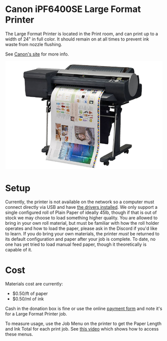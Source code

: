 # Canon iPF6400SE Large Format Printer

The Large Format Printer is located in the Print room, and can print up to a width of 24" in full color. It should remain on at all times to prevent ink waste from nozzle flushing.

See [Canon's site](https://www.usa.canon.com/support/p/imageprograf-ipf6400) for more info.


![ ](large.format.printer.png)

# Setup

Currently, the printer is not available on the network so a computer must connect directly via USB and have [the drivers installed](https://www.usa.canon.com/support/p/imageprograf-ipf6400).  We only support a single configured roll of Plain Paper of ideally 45lb, though if that is out of stock we may choose to load something higher quality.  You are allowed to bring in your own roll material, but must be familiar with how the roll holder operates and how to load the paper, please ask in the Discord if you'd like to learn. If you do bring your own materials, the printer *must* be returned to its default configuration and paper after your job is complete.  To date, no one has yet tried to load manual feed paper, though it theoretically is capable of it.

# Cost

Materials cost are currently:

* $0.50/ft of paper
* $0.50/ml of ink

Cash in the donation box is fine or use the online [payment form](https://synshop.org/payment) and note it's for a Large Format Printer job.

To measure usage, use the Job Menu on the printer to get the Paper Length and Ink Total for each print job. See [this video](Canon.iPF6400SE.usage.howto.mp4) which shows how to access these menus.
